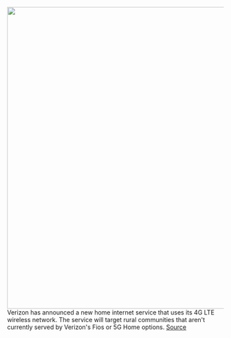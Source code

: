 <img src='https://cdn.vox-cdn.com/thumbor/sz6aexAkWpnT5gqHn63I_2oypyY=/0x0:2040x1360/1200x800/filters:focal(857x517:1183x843)/cdn.vox-cdn.com/uploads/chorus_image/image/67133216/aurora.0.jpg' width='700px' /><br/>
Verizon has announced a new home internet service that uses its 4G LTE wireless network. The service will target rural communities that aren't currently served by Verizon's Fios or 5G Home options.
<a href='https://www.theverge.com/2020/7/30/21347968/verizons-4g-lte-internet-broadband-rural-areas-news'> Source <a/>